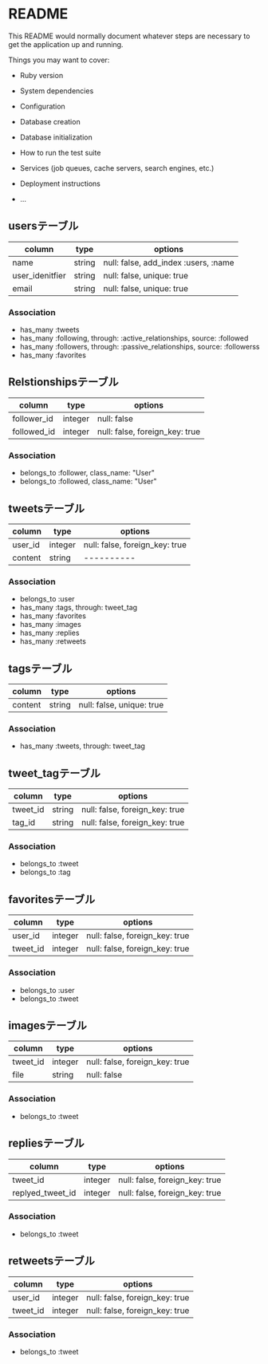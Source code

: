 # README

This README would normally document whatever steps are necessary to get the
application up and running.

Things you may want to cover:

* Ruby version

* System dependencies

* Configuration

* Database creation

* Database initialization

* How to run the test suite

* Services (job queues, cache servers, search engines, etc.)

* Deployment instructions

* ...

## usersテーブル

|column|type|options|
|------|----|------|
|name|string|null: false, add_index :users, :name|
|user_idenitfier|string|null: false, unique: true|
|email|string|null: false, unique: true|

### Association
- has_many :tweets
- has_many :following, through: :active_relationships, source: :followed
- has_many :followers, through: :passive_relationships, source: :followerss
- has_many :favorites


## Relstionshipsテーブル

|column|type|options|
|------|----|------|
|follower_id|integer|null: false|
|followed_id|integer|null: false, foreign_key: true|

### Association
- belongs_to :follower, class_name: "User"
- belongs_to :followed, class_name: "User"



## tweetsテーブル

|column|type|options|
|------|----|------|
|user_id|integer|null: false, foreign_key: true|
|content|string|----------|

### Association
- belongs_to :user
- has_many :tags, through: tweet_tag
- has_many :favorites
- has_many :images
- has_many :replies
- has_many :retweets


## tagsテーブル

|column|type|options|
|------|----|------|
|content|string|null: false, unique: true|


### Association
- has_many :tweets, through: tweet_tag


## tweet_tagテーブル

|column|type|options|
|------|----|------|
|tweet_id|string|null: false, foreign_key: true|
|tag_id|string|null: false, foreign_key: true|

### Association
- belongs_to :tweet
- belongs_to :tag


## favoritesテーブル

|column|type|options|
|------|----|------|
|user_id|integer|null: false, foreign_key: true|
|tweet_id|integer|null: false, foreign_key: true|

### Association
- belongs_to :user
- belongs_to :tweet


## imagesテーブル

|column|type|options|
|------|----|------|
|tweet_id|integer|null: false, foreign_key: true|
|file|string|null: false|

### Association
- belongs_to :tweet


## repliesテーブル

|column|type|options|
|------|----|------|
|tweet_id|integer|null: false, foreign_key: true|
|replyed_tweet_id|integer|null: false, foreign_key: true|

### Association
- belongs_to :tweet


## retweetsテーブル

|column|type|options|
|------|----|------|
|user_id|integer|null: false, foreign_key: true|
|tweet_id|integer|null: false, foreign_key: true|

### Association
- belongs_to :tweet
